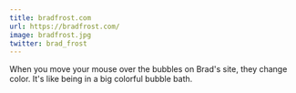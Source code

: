 ```yaml
---
title: bradfrost.com
url: https://bradfrost.com/
image: bradfrost.jpg
twitter: brad_frost
---
```


When you move your mouse over the bubbles on Brad's site, they change color. It's like being in a big colorful bubble bath.